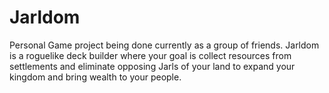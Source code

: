 # Jarldom
Personal Game project being done currently as a group of friends. Jarldom is a roguelike deck builder where your goal is collect resources from settlements and eliminate opposing Jarls of your land to expand your kingdom and bring wealth to your people.
